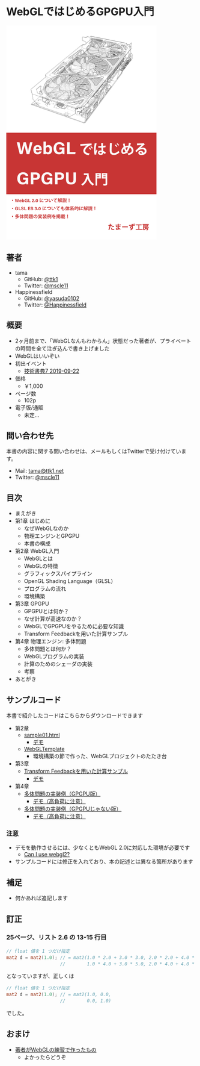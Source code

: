 # WebGLではじめるGPGPU入門

![カバー](./cover.png)

## 著者

* tama
  * GitHub: [@ttk1](https://github.com/ttk1)
  * Twitter: [@mscle11](https://twitter.com/mscle11)
* Happinessfield
  * GitHub: [@yasuda0102](https://github.com/yasuda0102)
  * Twitter: [@Happinessfield](https://twitter.com/Happinessfield)

## 概要

* 2ヶ月前まで、「WebGLなんもわからん」状態だった著者が、プライベートの時間を全て注ぎ込んで書き上げました
* WebGLはいいぞい
* 初出イベント
  * [技術書典7 2019-09-22](https://techbookfest.org/event/tbf07/circle/5088651352473600)
* 価格
  * ￥1,000
* ページ数
  * 102p
* 電子版/通販
  * 未定...

## 問い合わせ先

本書の内容に関する問い合わせは、メールもしくはTwitterで受け付けています。

* Mail: [tama@ttk1.net](mailto:tama@ttk1.net)
* Twitter: [@mscle11](https://twitter.com/mscle11)

## 目次

* まえがき
* 第1章 はじめに
  * なぜWebGLなのか
  * 物理エンジンとGPGPU
  * 本書の構成
* 第2章 WebGL入門
  * WebGLとは
  * WebGLの特徴
  * グラフィックスパイプライン
  * OpenGL Shading Language（GLSL）
  * プログラムの流れ
  * 環境構築
* 第3章 GPGPU
  * GPGPUとは何か？
  * なぜ計算が高速なのか？
  * WebGLでGPGPUをやるために必要な知識
  * Transform Feedbackを用いた計算サンプル
* 第4章 物理エンジン: 多体問題
  * 多体問題とは何か？
  * WebGLプログラムの実装
  * 計算のためのシェーダの実装
  * 考察
* あとがき

## サンプルコード

本書で紹介したコードはこちらからダウンロードできます

* 第2章
  * [sample01.html](https://github.com/ttk1/tamas-workshop/tree/master/m2tb/demo/sample01.html)
    * [デモ](./demo/sample01.html)
  * [WebGLTemplate](https://github.com/ttk1/WebGLTemplate)
    * 環境構築の節で作った、WebGLプロジェクトのたたき台
* 第3章
  * [Transform Feedbackを用いた計算サンプル](https://github.com/ttk1/TransformFeedbackSample)
    * [デモ](./demo/sample02.html)
* 第4章
  * [多体問題の実装例（GPGPU版）](https://github.com/ttk1/n-body)
    * [デモ（高負荷に注意）](./demo/sample03.html)
  * [多体問題の実装例（GPGPUじゃない版）](https://github.com/ttk1/n-body-js)
    * [デモ（高負荷に注意）](./demo/sample04.html)

### 注意

* デモを動作させるには、少なくともWebGL 2.0に対応した環境が必要です
  * [Can I use webgl2?](https://caniuse.com/#search=webgl2)
* サンプルコードには修正を入れており、本の記述とは異なる箇所があります

## 補足

* 何かあれば追記します

## 訂正

### 25ページ、リスト 2.6 の 13-15 行目

```glsl
// float 値を 1 つだけ指定
mat2 d = mat2(1.0); // = mat2(1.0 * 2.0 + 3.0 * 3.0, 2.0 * 2.0 + 4.0 * 3.0,
                    //        1.0 * 4.0 + 3.0 * 5.0, 2.0 * 4.0 + 4.0 * 5.0)
```

となっていますが、正しくは

```glsl
// float 値を 1 つだけ指定
mat2 d = mat2(1.0); // = mat2(1.0, 0.0,
                    //        0.0, 1.0)
```

でした。

## おまけ

* [著者がWebGLの練習で作ったもの](https://wglp.ttk1.dev/)
  * よかったらどうぞ
